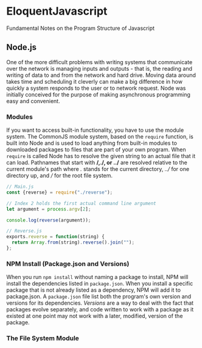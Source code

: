 # EloquentJavascript
Fundamental Notes on the Program Structure of Javascript

## Node.js 
One of the more difficult problems with writing systems that communicate over the network is managing inputs and outputs - that is, the reading and writing of data to and from the network and hard drive. Moving data around takes time and scheduling it cleverly can make a big difference in how quickly a system responds to the user or to network request. Node was initially conceived for the purpose of making asynchronous programming easy and convenient. 

### Modules 
If you want to access built-in functionality, you have to use the module system. The CommonJS module system, based on the `require` function, is built into Node and is used to load anything from built-in modules to downloaded packages to files that are part of your own program. When `require` is called Node has to resolve the given string to an actual file that it can load. Pathnames that start with __/,./, or ../__ are resolved relative to the current module's path where _._ stands for the current directory, _../_ for one directory up, and _/_ for the root file system. 
```javascript 
// Main.js 
const {reverse} = require("./reverse");

// Index 2 holds the first actual command line argument
let argument = process.argv[2];

console.log(reverse(argument));

// Reverse.js 
exports.reverse = function(string) {
  return Array.from(string).reverse().join("");
};
```

### NPM Install (Package.json and Versions)
When you run `npm install` without naming a package to install, NPM will install the dependencies listed in `package.json`. When you install a specific package that is not already listed as a dependency, NPM will add it to package.json. A `package.json` file list both the program's own version and versions for its dependencies. _Versions_ are a way to deal with the fact that packages evolve separately, and code written to work with a package as it existed at one point may not work with a later, modified, version of the package. 

### The File System Module 



